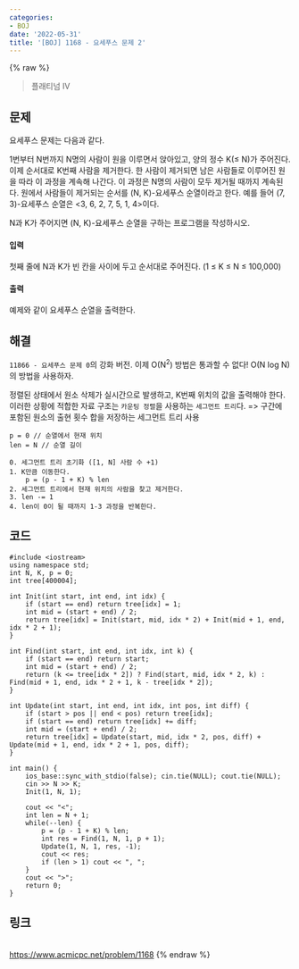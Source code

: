 ```yaml
---
categories:
- BOJ
date: '2022-05-31'
title: '[BOJ] 1168 - 요세푸스 문제 2'
---
```


{% raw %}
> 플래티넘 IV<br>

## 문제
요세푸스 문제는 다음과 같다.

1번부터 N번까지 N명의 사람이 원을 이루면서 앉아있고, 양의 정수 K(≤ N)가 주어진다. 이제 순서대로 K번째 사람을 제거한다. 한 사람이 제거되면 남은 사람들로 이루어진 원을 따라 이 과정을 계속해 나간다. 이 과정은 N명의 사람이 모두 제거될 때까지 계속된다. 원에서 사람들이 제거되는 순서를 (N, K)-요세푸스 순열이라고 한다. 예를 들어 (7, 3)-요세푸스 순열은 <3, 6, 2, 7, 5, 1, 4>이다.

N과 K가 주어지면 (N, K)-요세푸스 순열을 구하는 프로그램을 작성하시오.

#### 입력
첫째 줄에 N과 K가 빈 칸을 사이에 두고 순서대로 주어진다. (1 ≤ K ≤ N ≤ 100,000)

#### 출력
예제와 같이 요세푸스 순열을 출력한다.

## 해결
`11866 - 요세푸스 문제 0`의 강화 버전. 이제 O(N<sup>2</sup>) 방법은 통과할 수 없다! O(N log N)의 방법을 사용하자.

정렬된 상태에서 원소 삭제가 실시간으로 발생하고, K번째 위치의 값을 출력해야 한다. 이러한 상황에 적합한 자료 구조는 `카운팅 정렬`을 사용하는 `세그먼트 트리`다. => 구간에 포함된 원소의 출현 횟수 합을 저장하는 세그먼트 트리 사용

```
p = 0 // 순열에서 현재 위치
len = N // 순열 길이

0. 세그먼트 트리 초기화 ([1, N] 사람 수 +1)
1. K만큼 이동한다.
	p = (p - 1 + K) % len
2. 세그먼트 트리에서 현재 위치의 사람을 찾고 제거한다.
3. len -= 1
4. len이 0이 될 때까지 1-3 과정을 반복한다.
```

## 코드
```
#include <iostream>
using namespace std;
int N, K, p = 0;
int tree[400004];

int Init(int start, int end, int idx) {
	if (start == end) return tree[idx] = 1;
	int mid = (start + end) / 2;
	return tree[idx] = Init(start, mid, idx * 2) + Init(mid + 1, end, idx * 2 + 1);
}

int Find(int start, int end, int idx, int k) {
	if (start == end) return start;
	int mid = (start + end) / 2;
	return (k <= tree[idx * 2]) ? Find(start, mid, idx * 2, k) : Find(mid + 1, end, idx * 2 + 1, k - tree[idx * 2]);
}

int Update(int start, int end, int idx, int pos, int diff) {
	if (start > pos || end < pos) return tree[idx];
	if (start == end) return tree[idx] += diff;
	int mid = (start + end) / 2;
	return tree[idx] = Update(start, mid, idx * 2, pos, diff) + Update(mid + 1, end, idx * 2 + 1, pos, diff);
}

int main() {
	ios_base::sync_with_stdio(false); cin.tie(NULL); cout.tie(NULL);
	cin >> N >> K;
	Init(1, N, 1);

	cout << "<";
	int len = N + 1;
	while(--len) {
		p = (p - 1 + K) % len;
		int res = Find(1, N, 1, p + 1);
		Update(1, N, 1, res, -1);
		cout << res;
		if (len > 1) cout << ", ";
	}
	cout << ">";
	return 0;
}
```

## 링크
<br>https://www.acmicpc.net/problem/1168
{% endraw %}